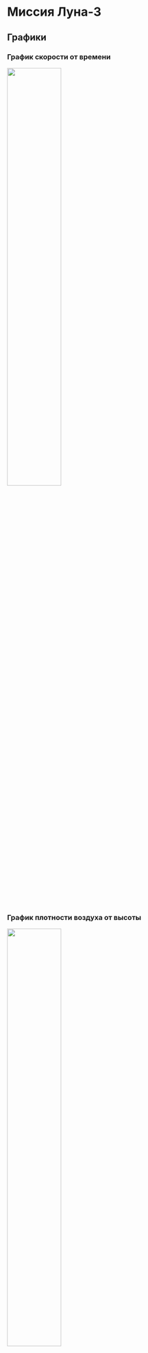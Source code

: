 # Миссия Луна-3

## Графики
### График скорости от времени  
<img src="https://user-images.githubusercontent.com/57589882/208233777-534159c3-fc44-45d5-a1b1-e9abdf72f9b5.jpeg" width=50% height=50%>  
  
### График плотности воздуха от высоты  
<img src="https://user-images.githubusercontent.com/57589882/208233779-4a511a68-0612-4f77-933e-02756c08f5bd.jpeg" width=50% height=50%>  
  
### График атмосферного давления от высоты  
<img src="https://user-images.githubusercontent.com/57589882/208233781-460dd7c3-4df0-454e-8ce1-3bce96b5911a.jpeg" width=50% height=50%>  
  
### График массы от времени  
<img src="https://user-images.githubusercontent.com/57589882/208233782-0e5cb49b-5316-4a4d-adfa-03d40fa58a6d.jpeg" width=50% height=50%>  
  
### График высоты от времени  
<img src="https://user-images.githubusercontent.com/57589882/208233783-46062c9a-ed8f-4339-b7d4-196714711564.jpeg" width=50% height=50%>  
  
### График силы тяготения от времени  
<img src="https://user-images.githubusercontent.com/57589882/208233785-43c5f7e4-ceb8-45e2-9a9d-df3258145e97.jpeg" width=50% height=50%>  
  
### График силы лобового сопротивления воздуха от набранной высоты  
<img src="https://user-images.githubusercontent.com/57589882/208233787-7251073a-c767-45ef-b484-ccefa3bccf15.jpeg" width=50% height=50%>  


## Технические особенности

### Используемые библиотеки
В данном проекте используются библиотеки `math` (для математических функций необходимых в расчетах, таких как `sin` и `cos`), `prettytable` (для построения красивой текстовой таблицы на основе полученных данных), `matplotlib` (для построения графиков на основе расчитанных данных) и `numpy` для корректной работы `matplotlib`.  
  
Команда для установки всего необходимого:  
`pip install prettytable numpy matplotlib`  

### Структура проекта
На данный момент проект разбит на 2 файла: 
+ `calc.py` - часть программы отвечающая за расчеты и получение таблицы.
+ `graphics.py` - часть программы, отвечающая за графическое представление расчитанных данных

### Инструкция к запуску
При запуске `calc.py` будут созданы или перезаписаны файлы `table.csv` и `table.txt`, а также будет выведена таблица, аналогичная той, которая находится в `table.txt`.   
  
**Примечание: файл `table.csv` из-за особенносьей кодировки некорректно открывается в некоторых табличных редакторвх, для корректной работы рекомендуется использовать excel**  
  
При запуске `graphics.py` будут созданы графики, графики будут сохранены в локальную папку `graphic_img/` (в случае отсутсвия таковой она будет создана автоматически), помимо этого графики будут выведены через GUI)
